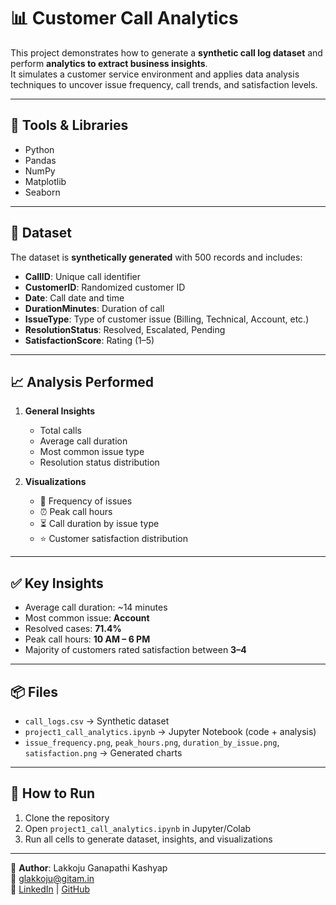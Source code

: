 # 📊 Customer Call Analytics

This project demonstrates how to generate a **synthetic call log dataset** and perform **analytics to extract business insights**.  
It simulates a customer service environment and applies data analysis techniques to uncover issue frequency, call trends, and satisfaction levels.  

---

## 🔧 Tools & Libraries
- Python  
- Pandas  
- NumPy  
- Matplotlib  
- Seaborn  

---

## 📂 Dataset
The dataset is **synthetically generated** with 500 records and includes:  
- **CallID**: Unique call identifier  
- **CustomerID**: Randomized customer ID  
- **Date**: Call date and time  
- **DurationMinutes**: Duration of call  
- **IssueType**: Type of customer issue (Billing, Technical, Account, etc.)  
- **ResolutionStatus**: Resolved, Escalated, Pending  
- **SatisfactionScore**: Rating (1–5)  

---

## 📈 Analysis Performed
1. **General Insights**  
   - Total calls  
   - Average call duration  
   - Most common issue type  
   - Resolution status distribution  

2. **Visualizations**  
   - 📌 Frequency of issues  
   - ⏰ Peak call hours  
   - ⏳ Call duration by issue type  
   - ⭐ Customer satisfaction distribution  

---

## ✅ Key Insights
- Average call duration: ~14 minutes  
- Most common issue: **Account**  
- Resolved cases: **71.4%**  
- Peak call hours: **10 AM – 6 PM**  
- Majority of customers rated satisfaction between **3–4**  

---

## 📦 Files
- `call_logs.csv` → Synthetic dataset  
- `project1_call_analytics.ipynb` → Jupyter Notebook (code + analysis)  
- `issue_frequency.png`, `peak_hours.png`, `duration_by_issue.png`, `satisfaction.png` → Generated charts  

---

## 🚀 How to Run
1. Clone the repository  
2. Open `project1_call_analytics.ipynb` in Jupyter/Colab  
3. Run all cells to generate dataset, insights, and visualizations  

---

👤 **Author**: Lakkoju Ganapathi Kashyap  
📧 [glakkoju@gitam.in](mailto:glakkoju@gitam.in)  
🔗 [LinkedIn](https://www.linkedin.com/in/lakkoju-ganapathi-kashyap) | [GitHub](https://github.com/Kashyaplakkoju)  

